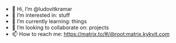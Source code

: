 - 👋 Hi, I’m @ludovitkramar
- 👀 I’m interested in: stuff
- 🌱 I’m currently learning: things
- 💞️ I’m looking to collaborate on: projects
- 📫 How to reach me: https://matrix.to/#/@root:matrix.kykvit.com

<!---
ludovitkramar/ludovitkramar is a ✨ special ✨ repository because its `README.md` (this file) appears on your GitHub profile.
You can click the Preview link to take a look at your changes.
--->
